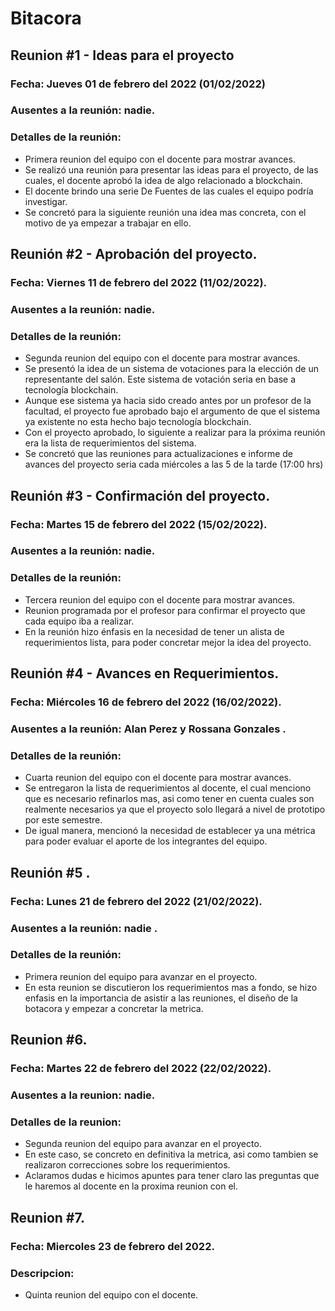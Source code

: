 # Bitacora 

## Reunion #1 - Ideas para el proyecto
### Fecha:  Jueves 01 de febrero del 2022 (01/02/2022)
### Ausentes a la reunión: nadie.
### Detalles de la reunión: 
- Primera reunion del equipo con el docente para mostrar avances.
- Se realizó una reunión para presentar las ideas para el proyecto, de las cuales, el docente aprobó la idea de algo relacionado a blockchain.
- El docente brindo una serie De Fuentes de las cuales el equipo podría investigar.
- Se concretó para la siguiente reunión una idea mas concreta, con el motivo de ya empezar a trabajar en ello.

## Reunión #2 - Aprobación del proyecto.
### Fecha: Viernes 11 de febrero del 2022 (11/02/2022).
### Ausentes a la reunión: nadie.
### Detalles de la reunión:
- Segunda reunion del equipo con el docente para mostrar avances.
- Se presentó la idea de un sistema de votaciones para la elección de un representante del salón. Este sistema de votación seria en base a tecnología blockchain.
- Aunque ese sistema ya hacia sido creado antes por un profesor de la facultad, el proyecto fue aprobado bajo el argumento de que el sistema ya existente no esta hecho bajo tecnología blockchain.
- Con el proyecto aprobado, lo siguiente a realizar para la próxima reunión era la lista de requerimientos del sistema.
- Se concretó que las reuniones para actualizaciones e informe de avances del proyecto seria cada miércoles a las 5 de la tarde (17:00 hrs)

## Reunión #3 - Confirmación del proyecto.
### Fecha: Martes 15 de febrero del 2022 (15/02/2022).
### Ausentes a la reunión: nadie.
### Detalles de la reunión:
- Tercera reunion del equipo con el docente para mostrar avances.
- Reunion programada por el profesor para confirmar el proyecto que cada equipo iba a realizar.
- En la reunión hizo énfasis en la necesidad de tener un alista de requerimientos lista, para poder concretar mejor la idea del proyecto.

## Reunión #4 - Avances en Requerimientos.
### Fecha: Miércoles 16 de febrero del 2022 (16/02/2022).
### Ausentes a la reunión: Alan Perez y Rossana Gonzales .
### Detalles de la reunión:
- Cuarta reunion del equipo con el docente para mostrar avances.
- Se entregaron la lista de requerimientos al docente, el cual menciono que es necesario refinarlos mas, asi como tener en cuenta cuales son realmente necesarios ya que el proyecto solo llegará a nivel de prototipo por este semestre.
- De igual manera, mencionó la necesidad de establecer ya una métrica para poder evaluar el aporte de los integrantes del equipo.

## Reunión #5 .
### Fecha: Lunes 21 de febrero del 2022 (21/02/2022).
### Ausentes a la reunión: nadie .
### Detalles de la reunión:
- Primera reunion del equipo para avanzar en el proyecto.
- En esta reunion se discutieron los requerimientos mas a fondo, se hizo enfasis en la importancia de asistir a las reuniones, el diseño de la botacora y empezar a concretar la metrica.

## Reunion #6.
### Fecha: Martes 22 de febrero del 2022 (22/02/2022).
### Ausentes a la reunion: nadie.
### Detalles de la reunion:
- Segunda reunion del equipo para avanzar en el proyecto.
- En este caso, se concreto en definitiva la metrica, asi como tambien se realizaron correcciones sobre los requerimientos.
- Aclaramos dudas e hicimos apuntes para tener claro las preguntas que le haremos al docente en la proxima reunion con el.

## Reunion #7.
### Fecha: Miercoles 23 de febrero del 2022.
### Descripcion:
- Quinta reunion del equipo con el docente.
